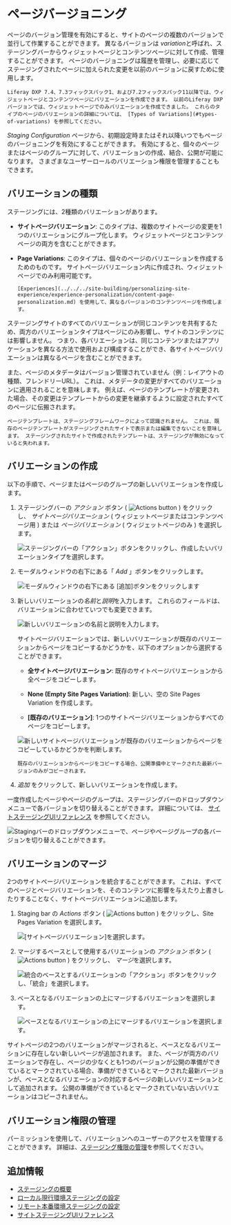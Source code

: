 # ページバージョニング

ページのバージョン管理を有効にすると、サイトのページの複数のバージョンで並行して作業することができます。 異なるバージョンは *variation*と呼ばれ、ステージングバーからウィジェットページとコンテンツページに対して作成、管理することができます。 ページのバージョニングは履歴を管理し、必要に応じてステージングされたページに加えられた変更を以前のバージョンに戻すために使用します。

```{note}
Liferay DXP 7.4、7.3フィックスパック1、および7.2フィックスパック11以降では、ウィジェットページとコンテンツページにバリエーションを作成できます。 以前のLiferay DXPバージョンでは、ウィジェットページでのみバリエーションを作成できました。 これらのタイプのページのバリエーションの詳細については、 [Types of Variations](#types-of-variations) を参照してください。
```

*Staging Configuration* ページから、初期設定時またはそれ以降いつでもページのバージョニングを有効にすることができます。 有効にすると、個々のページまたはページのグループに対して、バリエーションの作成、結合、公開が可能になります。 さまざまなユーザーロールのバリエーション権限を管理することもできます。

## バリエーションの種類

ステージングには、2種類のバリエーションがあります。

* **サイトページバリエーション**: このタイプは、複数のサイトページの変更を1つのバリエーションにグループ化します。 ウィジェットページとコンテンツページの両方を含むことができます。

* **Page Variations**: このタイプは、個々のページのバリエーションを作成するためのものです。 サイトページバリエーション内に作成され、ウィジェットページでのみ利用可能です。

   ```{note}
   [Experiences](../../../site-building/personalizing-site-experience/experience-personalization/content-page-personalization.md) を使用して、異なるバージョンのコンテンツページを作成します。
   ```

ステージングサイトのすべてのバリエーションが同じコンテンツを共有するため、両方のバリエーションタイプはページにのみ影響し、サイトのコンテンツには影響しません。 つまり、各バリエーションは、同じコンテンツまたはアプリケーションを異なる方法で使用および構成することができ、各サイトページバリエーションは異なるページを含むことができます。

また、ページのメタデータはバージョン管理されていません（例：レイアウトの種類、フレンドリーURL）。 これは、メタデータの変更がすべてのバリエーションに適用されることを意味します。 例えば、ページのテンプレートが変更された場合、その変更はテンプレートからの変更を継承するように設定されたすべてのページに伝搬されます。

```{note}
ページテンプレートは、ステージングフレームワークによって認識されません。 これは、既存のページテンプレートがステージングされたサイトで表示または編集できないことを意味します。 ステージングされたサイトで作成されたテンプレートは、ステージングが無効になっていると失われます。
```

## バリエーションの作成

以下の手順で、ページまたはページのグループの新しいバリエーションを作成します。

1. ステージングバーの *アクション* ボタン ( ![Actions button](../../../images/icon-actions.png) ) をクリックし、 *サイトページバリエーション* ( ウィジェットページまたはコンテンツページ用 ) または *ページバリエーション* ( ウィジェットページのみ ) を選択します。

   ![ステージングバーの「アクション」ボタンをクリックし、作成したいバリエーションタイプを選択します。](./page-versioning/images/03.png)

1. モーダルウィンドウの右下にある「 *Add* 」ボタンをクリックします。

   ![モーダルウィンドウの右下にある [追加]ボタンをクリックします](./page-versioning/images/04.png)

1. 新しいバリエーションの*名前*と*説明*を入力します。 これらのフィールドは、バリエーションに合わせていつでも変更できます。

   ![新しいバリエーションの名前と説明を入力します。](./page-versioning/images/05.png)

   サイトページバリエーションでは、新しいバリエーションが既存のバリエーションからページをコピーするかどうかを、以下のオプションから選択することができます。

   * **全サイトページバリエーション**: 既存のサイトページバリエーションから全ページをコピーします。

   * **None (Empty Site Pages Variation)**: 新しい、空の Site Pages Variation を作成します。

   * **[既存のバリエーション]**: 1つのサイトページバリエーションからすべてのページをコピーします。

   ![新しいサイトページバリエーションが既存のバリエーションからページをコピーしているかどうかを判断します。](./page-versioning/images/06.png)

   ```{note}
   既存のバリエーションからページをコピーする場合、公開準備中とマークされた最新バージョンのみがコピーされます。
   ```

1. *追加* をクリックして、新しいバリエーションを作成します。

一度作成したページやページのグループは、ステージングバーのドロップダウンメニューで各バージョンを切り替えることができます。 詳細については、 [サイトステージングUIリファレンス](./site-staging-ui-reference.md) を参照してください。

![Stagingバーのドロップダウンメニューで、ページやページグループの各バージョンを切り替えることができます。](./page-versioning/images/02.png)

## バリエーションのマージ

2つのサイトページバリエーションを統合することができます。 これは、すべてのページとページバリエーションを、そのコンテンツに影響を与えたり上書きしたりすることなく、サイトページバリエーションに追加します。

1. Staging bar の *Actions* ボタン ( ![Actions button](../../../images/icon-actions.png) ) をクリックし、Site Pages Variation を選択します。

   ![ [サイトページバリエーション]を選択します。](./page-versioning/images/07.png)

1. マージするベースとして使用するバリエーションの *アクション* ボタン ( ![Actions button](../../../images/icon-actions.png) ) をクリックし、 *マージ*を選択します。

   ![統合のベースとするバリエーションの「アクション」ボタンをクリックし、「統合」を選択します。](./page-versioning/images/08.png)

1. ベースとなるバリエーションの上にマージするバリエーションを選択します。

   ![ベースとなるバリエーションの上にマージするバリエーションを選択します。](./page-versioning/images/09.png)

サイトページの2つのバリエーションがマージされると、ベースとなるバリエーションに存在しない新しいページが追加されます。 また、ページが両方のバリエーションで存在し、ページの少なくとも1つのバージョンが公開の準備ができているとマークされている場合、準備ができているとマークされた最新バージョンが、ベースとなるバリエーションの対応するページの新しいバリエーションとして追加されます。 公開の準備ができているとマークされていない古いバリエーションはコピーされません。

## バリエーション権限の管理

パーミッションを使用して、バリエーションへのユーザーのアクセスを管理することができます。 詳細は、[ステージング権限の管理](./managing-staging-permissions.md)を参照してください。

## 追加情報

* [ステージングの概要](../staging.md)
* [ローカル現行環境ステージングの設定](./configuring-local-live-staging.md)
* [リモート本番環境ステージングの設定](./configuring-remote-live-staging.md)
* [サイトステージングUIリファレンス](./site-staging-ui-reference.md)
